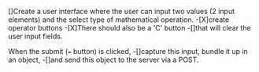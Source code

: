 []Create a user interface where the user can input two values (2 input elements) and the select type of mathematical operation. 
  -[X]create operator buttons
  -[X]There should also be a 'C' button 
      -[]that will clear the user input fields.

When the submit (`=` button) is clicked, 
  -[]capture this input, bundle it up in an object, 
  -[]and send this object to the server via a POST. 
